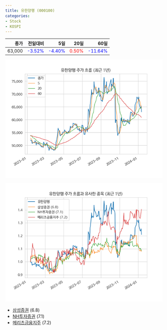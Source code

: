 ```yaml
---
title: 유한양행 (000100)
categories:
- Stock
- KOSPI
---
```


|종가|전일대비|5일|20일|60일|
|---:|-------:|--:|---:|---:|
|63,000|<span style="color: blue">-3.52%</span>|<span style="color: blue">-4.40%</span>|<span style="color: red">0.50%</span>|<span style="color: blue">-11.64%</span>|


<!-- more -->

![000100](/assets/images/stock/000100.png)

![000100](/assets/images/stock/000100_sim.png)

- [삼성증권](/016360/) (6.8)
- [NH투자증권](/005940/) (7.1)
- [메리츠금융지주](/138040/) (7.2)